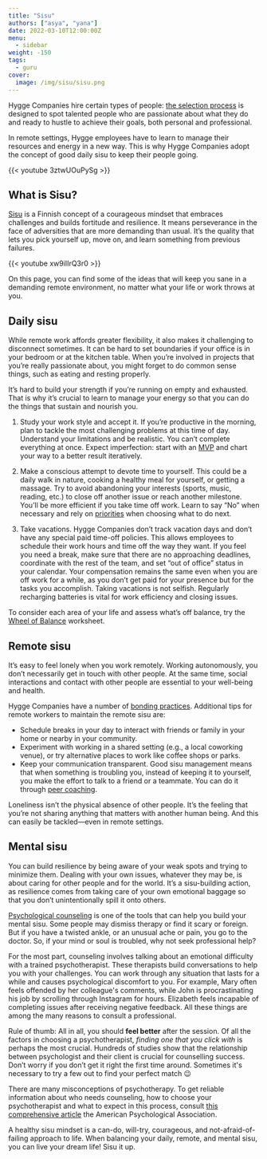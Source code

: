 ```yaml
---
title: "Sisu"
authors: ["asya", "yana"]
date: 2022-03-10T12:00:00Z
menu:
  - sidebar
weight: -150
tags:
  - guru
cover:
  image: /img/sisu/sisu.png
---
```


Hygge Companies hire certain types of people: [the selection process](https://hygge.work/growing/) is designed to spot talented people who are passionate about what they do and ready to hustle to achieve their goals, both personal and professional.

In remote settings, Hygge employees have to learn to manage their resources and energy in a new way. This is why Hygge Companies adopt the concept of good daily sisu to keep their people going.

{{< youtube 3ztwUOuPySg >}}

## What is Sisu?

[Sisu](https://finland.fi/arts-culture/sisu-within-finnish-key-life-love-success/) is a Finnish concept of a courageous mindset that embraces challenges and builds fortitude and resilience. It means perseverance in the face of adversities that are more demanding than usual. It’s the quality that lets you pick yourself up, move on, and learn something from previous failures.

{{< youtube xw9iIIrQ3r0 >}}

On this page, you can find some of the ideas that will keep you sane in a demanding remote environment, no matter what your life or work throws at you.

## Daily sisu

While remote work affords greater flexibility, it also makes it challenging to disconnect sometimes. It can be hard to set boundaries if your office is in your bedroom or at the kitchen table. When you’re involved in projects that you’re really passionate about, you might forget to do common sense things, such as eating and resting properly.

It’s hard to build your strength if you’re running on empty and exhausted. That is why it’s crucial to learn to manage your energy so that you can do the things that sustain and nourish you.

1. Study your work style and accept it. If you’re productive in the morning, plan to tackle the most challenging problems at this time of day. Understand your limitations and be realistic. You can’t complete everything at once. Expect imperfection: start with an [MVP](https://hygge.work/remote-work/planning/#mvp) and chart your way to a better result iteratively.

1. Make a conscious attempt to devote time to yourself. This could be a daily walk in nature, cooking a healthy meal for yourself, or getting a massage. Try to avoid abandoning your interests (sports, music, reading, etc.) to close off another issue or reach another milestone. You’ll be more efficient if you take time off work. Learn to say “No” when necessary and rely on [priorities](https://hygge.work/remote-work/attention-management/#priorities) when choosing what to do next.

1. Take vacations. Hygge Companies don’t track vacation days and don’t have any special paid time-off policies. This allows employees to schedule their work hours and time off the way they want. If you feel you need a break, make sure that there are no approaching deadlines, coordinate with the rest of the team, and set “out of office” status in your calendar. Your compensation remains the same even when you are off work for a while, as you don’t get paid for your presence but for the tasks you accomplish. Taking vacations is not selfish. Regularly recharging batteries is vital for work efficiency and closing issues.

To consider each area of your life and assess what’s off balance, try the [Wheel of Balance](/img/sisu/wheel-of-balance.png) worksheet.

## Remote sisu

It’s easy to feel lonely when you work remotely. Working autonomously, you don’t necessarily get in touch with other people. At the same time, social interactions and contact with other people are essential to your well-being and health.

Hygge Companies have a number of [bonding practices](https://hygge.work/communication/staying-social/). Additional tips for remote workers to maintain the remote sisu are:

- Schedule breaks in your day to interact with friends or family in your home or nearby in your community.
- Experiment with working in a shared setting (e.g., a local coworking venue), or try alternative places to work like coffee shops or parks.
- Keep your communication transparent. Good sisu management means that when something is troubling you, instead of keeping it to yourself, you make the effort to talk to a friend or a teammate. You can do it through [peer coaching](https://hygge.work/communication/peer-coaching/).

Loneliness isn’t the physical absence of other people. It’s the feeling that you’re not sharing anything that matters with another human being. And this can easily be tackled—even in remote settings.

## Mental sisu

You can build resilience by being aware of your weak spots and trying to minimize them. Dealing with your own issues, whatever they may be, is about caring for other people and for the world. It’s a sisu-building action, as resilience comes from taking care of your own emotional baggage so that you don’t unintentionally spill it onto others.

[Psychological counseling](https://www.apa.org/ed/graduate/specialize/counseling) is one of the tools that can help you build your mental sisu. Some people may dismiss therapy or find it scary or foreign. But if you have a twisted ankle, or an unusual ache or pain, you go to the doctor. So, if your mind or soul is troubled, why not seek professional help?

For the most part, counseling involves talking about an emotional difficulty with a trained psychotherapist. These therapists build conversations to help you with your challenges. You can work through any situation that lasts for a while and causes psychological discomfort to you. For example, Mary often feels offended by her colleague's comments, while John is procrastinating his job by scrolling through Instagram for hours. Elizabeth feels incapable of completing issues after receiving negative feedback. All these things are among the many reasons to consult a professional.

Rule of thumb: All in all, you should **feel better** after the session. Of all the factors in choosing a psychotherapist, _finding one that you click with_ is perhaps the most crucial. Hundreds of studies show that the relationship between psychologist and their client is crucial for counselling success. Don’t worry if you don’t get it right the first time around. Sometimes it's necessary to try a few out to find your perfect match 😉

There are many misconceptions of psychotherapy. To get reliable information about who needs counseling, how to choose your psychotherapist and what to expect in this process, consult [this comprehensive article](https://www.apa.org/topics/psychotherapy/understanding) the American Psychological Association.

A healthy sisu mindset is a can-do, will-try, courageous, and not-afraid-of-failing approach to life. When balancing your daily, remote, and mental sisu, you can live your dream life! Sisu it up.
